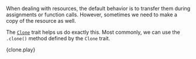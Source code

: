 When dealing with resources, the default behavior is to transfer them during
assignments or function calls. However, sometimes we need to make a 
copy of the resource as well.

The [`Clone`][clone] trait helps us do exactly this. Most commonly, we can 
use the `.clone()` method defined by the `Clone` trait.

{clone.play}

[clone]: https://doc.rust-lang.org/std/clone/trait.Clone.html